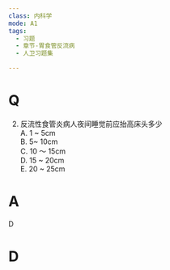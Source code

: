 ```yaml
---
class: 内科学
mode: A1
tags:
  - 习题
  - 章节-胃食管反流病
  - 人卫习题集

---
```


# Q

2. 反流性食管炎病人夜间睡觉前应抬高床头多少  
A. 1 ~ 5cm  
B. 5~ 10cm  
C. 10 ～ 15cm  
D. 15 ~ 20cm  
E. 20 ~ 25cm  
# A
D
# D
